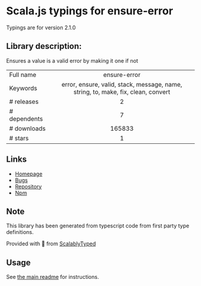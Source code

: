 
# Scala.js typings for ensure-error

Typings are for version 2.1.0

## Library description:
Ensures a value is a valid error by making it one if not

|                    |                 |
| ------------------ | :-------------: |
| Full name          | ensure-error |
| Keywords           | error, ensure, valid, stack, message, name, string, to, make, fix, clean, convert |
| # releases         | 2 |
| # dependents       | 7 |
| # downloads        | 165833 |
| # stars            | 1 |

## Links
- [Homepage](https://github.com/sindresorhus/ensure-error#readme)
- [Bugs](https://github.com/sindresorhus/ensure-error/issues)
- [Repository](https://github.com/sindresorhus/ensure-error)
- [Npm](https://www.npmjs.com/package/ensure-error)
    


## Note
This library has been generated from typescript code from first party type definitions.

Provided with :purple_heart: from [ScalablyTyped](https://github.com/oyvindberg/ScalablyTyped)

## Usage
See [the main readme](../../readme.md) for instructions.


